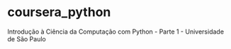 # coursera_python
Introdução à Ciência da Computação com Python - Parte 1 - Universidade de São Paulo
